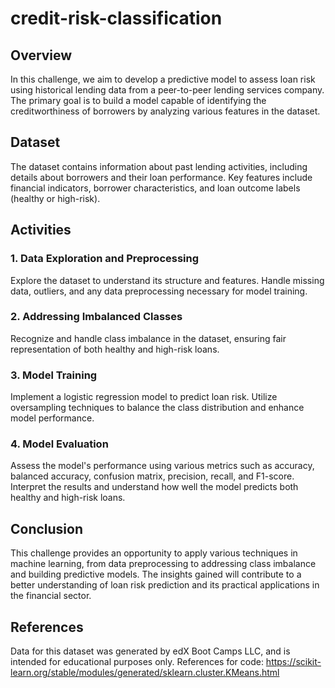 # credit-risk-classification
 
## Overview
In this challenge, we aim to develop a predictive model to assess loan risk using historical lending data from a peer-to-peer lending services company. The primary goal is to build a model capable of identifying the creditworthiness of borrowers by analyzing various features in the dataset.

## Dataset
The dataset contains information about past lending activities, including details about borrowers and their loan performance. Key features include financial indicators, borrower characteristics, and loan outcome labels (healthy or high-risk).

## Activities
### 1. Data Exploration and Preprocessing
Explore the dataset to understand its structure and features.
Handle missing data, outliers, and any data preprocessing necessary for model training.
### 2. Addressing Imbalanced Classes
Recognize and handle class imbalance in the dataset, ensuring fair representation of both healthy and high-risk loans.
### 3. Model Training
Implement a logistic regression model to predict loan risk.
Utilize oversampling techniques to balance the class distribution and enhance model performance.
### 4. Model Evaluation
Assess the model's performance using various metrics such as accuracy, balanced accuracy, confusion matrix, precision, recall, and F1-score.
Interpret the results and understand how well the model predicts both healthy and high-risk loans.

## Conclusion
This challenge provides an opportunity to apply various techniques in machine learning, from data preprocessing to addressing class imbalance and building predictive models. The insights gained will contribute to a better understanding of loan risk prediction and its practical applications in the financial sector.

## References
Data for this dataset was generated by edX Boot Camps LLC, and is intended for educational purposes only.
References for code: https://scikit-learn.org/stable/modules/generated/sklearn.cluster.KMeans.html
